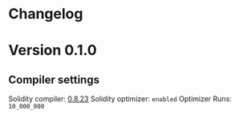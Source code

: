 # Changelog

# Version 0.1.0

## Compiler settings

Solidity compiler: [0.8.23](https://github.com/ethereum/solidity/releases/tag/v0.8.23)
Solidity optimizer: `enabled`
Optimizer Runs: `10_000_000`
